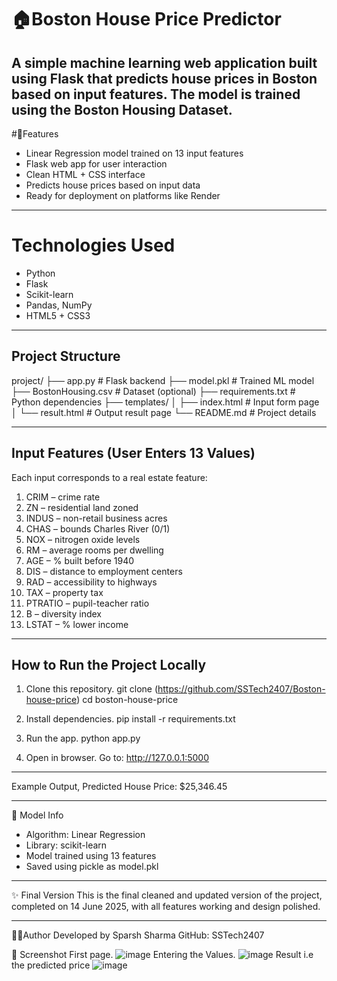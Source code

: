 # 🏠Boston House Price Predictor
  A simple machine learning web application built using **Flask** that predicts house prices in Boston based on input features. The model is trained using the Boston Housing Dataset.
---
#📌Features
- Linear Regression model trained on 13 input features
- Flask web app for user interaction
- Clean HTML + CSS interface
- Predicts house prices based on input data
- Ready for deployment on platforms like Render

---

# Technologies Used
- Python
- Flask
- Scikit-learn
- Pandas, NumPy
- HTML5 + CSS3

---

## Project Structure

project/
├── app.py                  # Flask backend
├── model.pkl               # Trained ML model
├── BostonHousing.csv       # Dataset (optional)
├── requirements.txt        # Python dependencies
├── templates/
│   ├── index.html          # Input form page
│   └── result.html         # Output result page
└── README.md               # Project details


---

## Input Features (User Enters 13 Values)

Each input corresponds to a real estate feature:

1. CRIM – crime rate
2. ZN – residential land zoned
3. INDUS – non-retail business acres
4. CHAS – bounds Charles River (0/1)
5. NOX – nitrogen oxide levels
6. RM – average rooms per dwelling
7. AGE – % built before 1940
8. DIS – distance to employment centers
9. RAD – accessibility to highways
10. TAX – property tax
11. PTRATIO – pupil-teacher ratio
12. B – diversity index
13. LSTAT – % lower income

---

## How to Run the Project Locally

1. Clone this repository.
    git clone (https://github.com/SSTech2407/Boston-house-price)
    cd boston-house-price 

2. Install dependencies.
  pip install -r requirements.txt

3. Run the app.
   python app.py

4. Open in browser.
   Go to: http://127.0.0.1:5000

---

Example Output,
Predicted House Price: $25,346.45

---

🧠 Model Info
- Algorithm: Linear Regression
- Library: scikit-learn
- Model trained using 13 features
- Saved using pickle as model.pkl

---

✨ Final Version
This is the final cleaned and updated version of the project, completed on 14 June 2025, with all features working and design polished.

---
🧑‍💻Author
Developed by Sparsh Sharma
GitHub: SSTech2407

 📸 Screenshot
 First page. 
 ![image](https://github.com/user-attachments/assets/b4f51c62-9307-4b4a-aed9-99b7bc88f219)
 Entering the Values.
 ![image](https://github.com/user-attachments/assets/733f4f8a-bfba-4265-b307-2ee8b64822ed)
 Result i.e the predicted price 
![image](https://github.com/user-attachments/assets/fae82ff8-512b-4a25-9df6-1523d3e43ddc)

